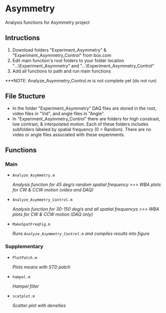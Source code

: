 # Asymmetry

Analysis functions for Asymmetry project

## Intructions
1. Download folders "Experiment_Asymmetry" & "Experiment_Asymmetry_Control" from box.com
2. Edit main function's root folders to your folder location "...\Experiment_Asymmetry" and "...\Experiment_Asymmetry_Control"
3. Add all functions to path and run main functions

***NOTE: Analyze_Asymmetry_Control.m is not complete yet (do not run)

## File Stucture
* In the folder "Experiment_Asymmetry" DAQ files are stored in the root, video files in "Vid", and angle files in "Angle".
* In "Experiment_Asymmetry_Control" there are folders for high constrast, low contrast, & interpolated motion. Each of these folders includes subfolders labeled by spatial frequency (0 = Random). There are no video or angle files associated with these experiments.

## Functions
### Main

* ```Analyze_Asymmetry.m```

	*Analysis function for 45 deg/s random spatial frequency >>> WBA plots for CW & CCW motion (video and DAQ)*
	
* ```Analyze_Asymmetry_Control.m```

	*Analysis function for 30-150 deg/s and all spatial frequencys >>> WBA plots for CW & CCW motion (DAQ only)*
	
* ```MakeSpatFreqFig.m```

	*Runs ```Analyze_Asymmetry_Control.m``` and compiles results into figure*
	
### Supplementary

* ```PlotPatch.m```

	*Plots means with STD patch*

* ```hampel.m```

	*Hampel filter*

* ```scatplot.m```

	*Scatter plot with densities*
